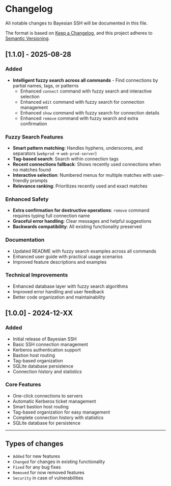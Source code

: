 # Changelog

All notable changes to Bayesian SSH will be documented in this file.

The format is based on [Keep a Changelog](https://keepachangelog.com/en/1.0.0/),
and this project adheres to [Semantic Versioning](https://semver.org/spec/v2.0.0.html).

## [1.1.0] - 2025-08-28

### Added
- **Intelligent fuzzy search across all commands** - Find connections by partial names, tags, or patterns
  - Enhanced `connect` command with fuzzy search and interactive selection
  - Enhanced `edit` command with fuzzy search for connection management
  - Enhanced `show` command with fuzzy search for connection details
  - Enhanced `remove` command with fuzzy search and extra confirmation

### Fuzzy Search Features
- **Smart pattern matching**: Handles hyphens, underscores, and separators (`webprod` → `web-prod-server`)
- **Tag-based search**: Search within connection tags
- **Recent connections fallback**: Shows recently used connections when no matches found
- **Interactive selection**: Numbered menus for multiple matches with user-friendly prompts
- **Relevance ranking**: Prioritizes recently used and exact matches

### Enhanced Safety
- **Extra confirmation for destructive operations**: `remove` command requires typing full connection name
- **Graceful error handling**: Clear messages and helpful suggestions
- **Backwards compatibility**: All existing functionality preserved

### Documentation
- Updated README with fuzzy search examples across all commands
- Enhanced user guide with practical usage scenarios
- Improved feature descriptions and examples

### Technical Improvements
- Enhanced database layer with fuzzy search algorithms
- Improved error handling and user feedback
- Better code organization and maintainability

## [1.0.0] - 2024-12-XX

### Added
- Initial release of Bayesian SSH
- Basic SSH connection management
- Kerberos authentication support
- Bastion host routing
- Tag-based organization
- SQLite database persistence
- Connection history and statistics

### Core Features
- One-click connections to servers
- Automatic Kerberos ticket management
- Smart bastion host routing
- Tag-based organization for easy management
- Complete connection history with statistics
- SQLite database for persistence

---

## Types of changes
- `Added` for new features
- `Changed` for changes in existing functionality
- `Fixed` for any bug fixes
- `Removed` for now removed features
- `Security` in case of vulnerabilities
